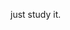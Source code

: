 <!--0944102  费彦南个人简历-->
<!--=====-->

<!--<h1>基本信息</h1>-->

<!--<ul>-->
<!--  <li>性别：男</li>-->
<!--  <li>家庭住址：辽宁锦州</li>-->
<!--  <li>年龄：24</li>-->
<!--  <li>工作经验：3年</li>-->
<!--  <li>电话：18513853959</li>-->
<!--  <li>Email：feivorid@163.com</li>-->
<!--  <li>github：<a href="https://github.com/feivorid">http://github.com/feivorid</a></li>-->
<!--</ul>-->

<!--<h1>求职意向</h1>-->

<!--<ul>-->
<!--  <li>工作性质：全职</li>-->
<!--  <li>期望职业：php开发</li>-->
<!--  <li>工作地点：北京</li>-->
<!--</ul>-->


<!--<h1>专业技能</h1>-->

<!--<ol>-->
<!--  <li>熟练使用codeigniter,thinkphp等php开源框架；熟练使用express等nodejs mvc框架。</li>-->
<!--  <li>熟练使用javascript,jquery,ajax,bootstrap,gruntjs等，无缝对接前端工作。</li>-->
<!--  <li>数据库方面熟练使用mysql,MongoDB,redis等关系型和非关系型数据库。</li>-->
<!--  <li>熟练使用SVN/Git代码版本控制管理工具进行协同开发</li>-->
<!--  <li>有一定的英文文档阅读能力，活跃于国外的技术网站。</li>-->
<!--  <li>从来都不是一个只会写代码的程序员,坚持新技术学习，坚持互联网走势跟踪。</li>-->
<!--</ol>-->

<!--<h1>工作经验</h1>-->

<!--<ul>-->
<!--  <li>-->
<!--    2011.11~2012.12就职于沈阳和合科技有限公司-->
<!--    <ul>-->
<!--      <li>主要负责公司电商网站，以及一些其他网站开发；</li>-->
<!--      <li>这期间主要使用php，thinkphp，jquery，ajax等技术;</li>-->
<!--      <li>案例网站：<a href="http://www.sysante.cn/" target="_blank">圣特红酒商城</a></li>-->
<!--    </ul>-->
<!--  </li>-->
<!--  <li>-->
<!--    2012.12~2014.4就职于浙江网盛生意宝股份有限公司-->
<!--    <ul>-->
<!--      <li>主要负责公司门户类网站开发；</li>-->
<!--      <li>这期间主要使用php，thinkphp，codeigniter，jquery，ajax等技术;</li>-->
<!--      <li>案例网站：<a href="http://www.chinaccf.com/" target="_blank">中国化纤交易网</a></li>-->
<!--    </ul>-->
<!--  </li>-->
<!--  <li>-->
<!--    2014.4~2014.10 ，就职于北京风行天下有限公司-->
<!--    <ul>-->
<!--      <li>打来到公司之后基本上一直被派到新东方工作(此处省略1000字)，表示很蛋疼;不过感到幸运的是到这边之后开始做nodejs 的项目，并学习到很多其他新技术。</li>-->
<!--      <li>这期间主要使用php，thinkphp，nodejs，express，jquery，ajax，bootstrap等技术;</li>-->
<!--      <li>案例网站：<a href="http://e.xdf.cn" target="_blank">新东方视频教程网站</a>&nbsp;、&nbsp;<a href="http://path.xdf.cn" target="_blank">新东方学路项目</a>（前者是php写的，后者整个都是express写的）</li>-->
<!--    </ul>-->
<!--  </li>-->
<!--  <li>-->
<!--    2014.10~now，跟朋友们一起创业成立对勾网。-->
<!--    <ul>-->
<!--      <li>这次工作经历是比较难忘的，算是第一次创业经历，随便结果不是很好，但是确实学到很多东西；</li>-->
<!--      <li>这期间主要使用thinkphp，mysql，jquery，ajax等技术;</li>-->
<!--      <li>独立完成项目：<a href="http://www.duigoo.com" target="_blank">对勾网</a></li>-->
<!--    </ul>-->
<!--  </li>-->
<!--</ul>-->

<!--<h1>其他</h1>-->

<!--<ul>-->
<!--  <li>打球(大学时期混过校队)，工作两年之后运动能力明显不如以前；喜欢唱歌(最喜欢歌神张学友的歌);喜欢游泳;喜欢骑自行车;</li>-->
<!--  <li>我希望我的工作，是从一而终的对一款产品开发，只要是自己喜欢的互联网产品的开发强度大点无所谓；</li>-->
<!--  <li>此简历更新于：2015.6.16 </li>-->
<!--</ul>-->



just study it.



